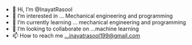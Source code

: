- 👋 Hi, I’m @InayatRasool
- 👀 I’m interested in ... Mechanical engineering and programming
- 🌱 I’m currently learning ... mechanical engineering and programming
- 💞️ I’m looking to collaborate on ...machine learning
- 📫 How to reach me ...inayatrasool199@gmail.com

<!---
InayatRasool/InayatRasool is a ✨ special ✨ repository because its `README.md` (this file) appears on your GitHub profile.
You can click the Preview link to take a look at your changes.
--->
